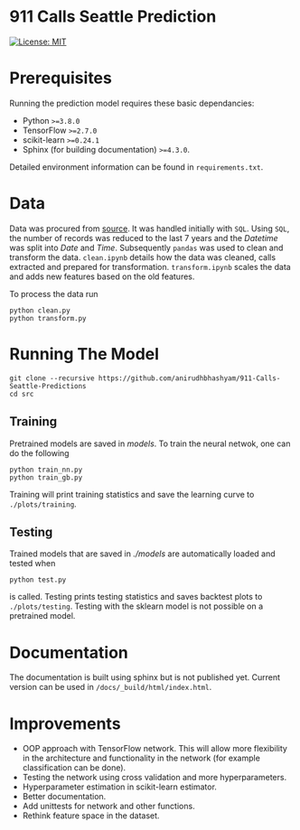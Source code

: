 # 911 Calls Seattle Prediction
[![License: MIT](https://img.shields.io/badge/License-MIT-yellow.svg)](https://opensource.org/licenses/MIT)

# Prerequisites
Running the prediction model requires these basic dependancies:

* Python `>=3.8.0`
* TensorFlow `>=2.7.0`
* scikit-learn `>=0.24.1` 
* Sphinx (for building documentation) `>=4.3.0`.

Detailed environment information can be found in `requirements.txt`.


# Data 
Data was procured from [source](https://data.seattle.gov/Public-Safety/Seattle-Real-Time-Fire-911-Calls/kzjm-xkqj). It was handled initially with `SQL`. Using `SQL`, the number of records was reduced to the last 7 years and the *Datetime* was split into *Date* and *Time*. Subsequently `pandas` was used to clean and transform the data. `clean.ipynb` details how the data was cleaned, calls extracted and  prepared for transformation. `transform.ipynb` scales the data and adds new features based on the old features.

To process the data run
```
python clean.py
python transform.py
```

# Running The Model
```
git clone --recursive https://github.com/anirudhbhashyam/911-Calls-Seattle-Predictions
cd src
```
## Training
Pretrained models are saved in *models*. To train the neural netwok, one can do the following

```
python train_nn.py
python train_gb.py
```
Training will print training statistics and save the learning curve to `./plots/training`.

## Testing
Trained models that are saved in *./models* are automatically loaded and tested when 
```
python test.py
```
is called. Testing prints testing statistics and saves backtest plots to `./plots/testing`. Testing with the sklearn model is not possible on a pretrained model.


# Documentation
The documentation is built using sphinx but is not published yet. Current version can be used in `/docs/_build/html/index.html`.

# Improvements
* OOP approach with TensorFlow network. This will allow more flexibility in the architecture and functionality in the network (for example classification can be done).
* Testing the network using cross validation and more hyperparameters.
* Hyperparameter estimation in scikit-learn estimator.
* Better documentation.
* Add unittests for network and other functions.
* Rethink feature space in the dataset. 
